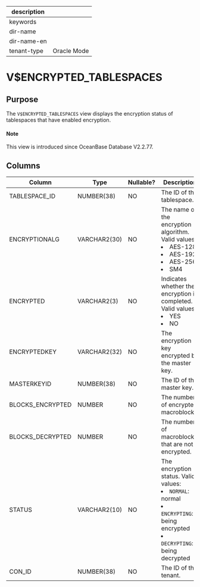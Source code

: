 |description||
|---|---|
|keywords||
|dir-name||
|dir-name-en||
|tenant-type|Oracle Mode|

# V$ENCRYPTED_TABLESPACES

## Purpose

The `V$ENCRYPTED_TABLESPACES` view displays the encryption status of tablespaces that have enabled encryption.

<main id="notice" type='explain'>
  <h4>Note</h4>
  <p>This view is introduced since OceanBase Database V2.2.77. </p>
</main>

## Columns

| **Column** | **Type** | **Nullable?** | **Description** |
|------------------|--------------|------------|------------------------------------------------------------------------------------|
| TABLESPACE_ID | NUMBER(38) | NO | The ID of the tablespace. |
| ENCRYPTIONALG | VARCHAR2(30) | NO | The name of the encryption algorithm. Valid values: <li> AES-128   <li> AES-192   <li> AES-256   <li> SM4 |
| ENCRYPTED | VARCHAR2(3) | NO | Indicates whether the encryption is completed. Valid values: <li> YES   <li> NO |
| ENCRYPTEDKEY | VARCHAR2(32) | NO | The encryption key encrypted by the master key. |
| MASTERKEYID | NUMBER(38) | NO | The ID of the master key. |
| BLOCKS_ENCRYPTED | NUMBER | NO | The number of encrypted macroblocks. |
| BLOCKS_DECRYPTED | NUMBER | NO | The number of macroblocks that are not encrypted. |
| STATUS | VARCHAR2(10) | NO | The encryption status. Valid values: <li> `NORMAL`: normal   <li> `ENCRYPTING`: being encrypted   <li> `DECRYPTING`: being decrypted |
| CON_ID | NUMBER(38) | NO | The ID of the tenant. |
